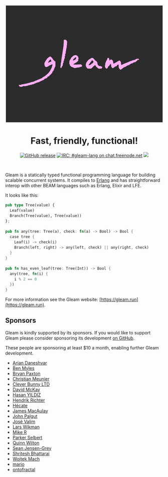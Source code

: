 <p align="center">
  <img src="img/gleam-logo-readme.png" alt="Gleam logo">
</p>

<h1 align="center">
  Fast, friendly, functional!
</h1>

<p align="center">
  <a href="https://github.com/gleam-lang/gleam/releases"><img src="https://img.shields.io/github/release/gleam-lang/gleam" alt="GitHub release"></a>
  <a href="https://webchat.freenode.net/#gleam-lang"><img src="https://img.shields.io/badge/freenode%20chat-%23gleam--lang-blue" alt="IRC: #gleam-lang on chat.freenode.net"></a>
  <a><img src="https://github.com/gleam-lang/gleam/workflows/CI/badge.svg?branch=main"></a>
</p>


<!-- A spacer -->
<div>&nbsp;</div>

Gleam is a statically typed functional programming language for building
scalable concurrent systems. It compiles to [Erlang](http://www.erlang.org/)
and has straightforward interop with other BEAM languages such as Erlang,
Elixir and LFE.

It looks like this:

```rust
pub type Tree(value) {
  Leaf(value)
  Branch(Tree(value), Tree(value))
};

pub fn any(tree: Tree(a), check: fn(a) -> Bool) -> Bool {
  case tree {
    Leaf(i) -> check(i)
    Branch(left, right) -> any(left, check) || any(right, check)
  }
}

pub fn has_even_leaf(tree: Tree(Int)) -> Bool {
  any(tree, fn(i) {
    i % 2 == 0
  })
}
```

For more information see the Gleam website: [https://gleam.run](https://gleam.run).

## Sponsors

Gleam is kindly supported by its sponsors. If you would like to support Gleam
please consider sponsoring its development [on GitHub](https://github.com/sponsors/lpil).

These people are sponsoring at least $10 a month, enabling further Gleam
development.

- [Arian Daneshvar](https://github.com/bees)
- [Ben Myles](https://github.com/benmyles)
- [Bryan Paxton](https://github.com/starbelly)
- [Christian Meunier](https://github.com/tlvenn)
- [Clever Bunny LTD](https://github.com/cleverbunny)
- [David McKay](https://github.com/rawkode)
- [Hasan YILDIZ](https://github.com/hsnyildiz)
- [Hendrik Richter](https://github.com/hendi)
- [Hécate](https://github.com/Kleidukos)
- [James MacAulay](https://github.com/jamesmacaulay)
- [John Palgut](https://github.com/Jwsonic)
- [José Valim](https://github.com/josevalim)
- [Lars Wikman](https://github.com/lawik)
- [Mike R](https://github.com/mroach)
- [Parker Selbert](https://github.com/sorentwo)
- [Quinn Wilton](http://quinnwilton.com/)
- [Sean Jensen-Grey](https://github.com/seanjensengrey)
- [Shritesh Bhattarai](https://github.com/shritesh)
- [Wojtek Mach](https://github.com/wojtekmach)
- [mario](https://github.com/mario-mazo)
- [ontofractal](https://github.com/ontofractal)
